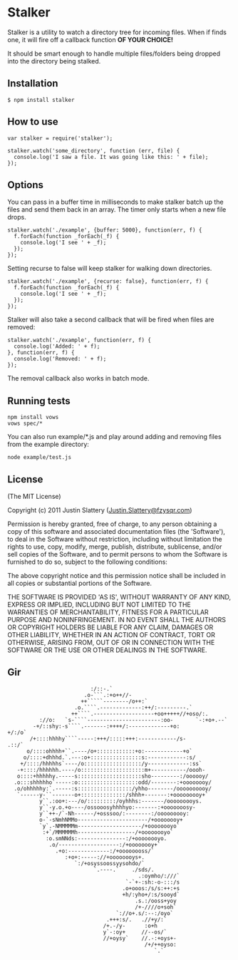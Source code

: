 # Stalker

Stalker is a utility to watch a directory tree for incoming files. When if finds
one, it will fire off a callback function __OF YOUR CHOICE!__

It should be smart enough to handle multiple files/folders being dropped into the 
directory being stalked. 

## Installation

    $ npm install stalker

## How to use

    var stalker = require('stalker');

    stalker.watch('some_directory', function (err, file) {
      console.log('I saw a file. It was going like this: ' + file);
    });

## Options

You can pass in a buffer time in milliseconds to make stalker batch up 
the files and send them back in an array. The timer only starts when a new file
drops.

    stalker.watch('./example', {buffer: 5000}, function(err, f) { 
      f.forEach(function _forEach(_f) {
        console.log('I see ' + _f); 
      });
    });

Setting recurse to false will keep stalker for walking down directories.

    stalker.watch('./example', {recurse: false}, function(err, f) { 
      f.forEach(function _forEach(_f) {
        console.log('I see ' + _f); 
      });
    });

Stalker will also take a second callback that will be fired when files are removed:

    stalker.watch('./example', function(err, f) { 
      console.log('Added: ' + f); 
    }, function(err, f) {
      console.log('Removed: ' + f); 
    });

The removal callback also works in batch mode.

## Running tests
  
    npm install vows
    vows spec/*

You can also run example/*.js and play around adding and removing files from the
example directory:

    node example/test.js

## License 

(The MIT License)

Copyright (c) 2011 Justin Slattery (Justin.Slattery@fzysqr.com)

Permission is hereby granted, free of charge, to any person obtaining
a copy of this software and associated documentation files (the
'Software'), to deal in the Software without restriction, including
without limitation the rights to use, copy, modify, merge, publish,
distribute, sublicense, and/or sell copies of the Software, and to
permit persons to whom the Software is furnished to do so, subject to
the following conditions:

The above copyright notice and this permission notice shall be
included in all copies or substantial portions of the Software.

THE SOFTWARE IS PROVIDED 'AS IS', WITHOUT WARRANTY OF ANY KIND,
EXPRESS OR IMPLIED, INCLUDING BUT NOT LIMITED TO THE WARRANTIES OF
MERCHANTABILITY, FITNESS FOR A PARTICULAR PURPOSE AND NONINFRINGEMENT.
IN NO EVENT SHALL THE AUTHORS OR COPYRIGHT HOLDERS BE LIABLE FOR ANY
CLAIM, DAMAGES OR OTHER LIABILITY, WHETHER IN AN ACTION OF CONTRACT,
TORT OR OTHERWISE, ARISING FROM, OUT OF OR IN CONNECTION WITH THE
SOFTWARE OR THE USE OR OTHER DEALINGS IN THE SOFTWARE.

## Gir
                              :/::-.`                                        
                            .o-```.:+o++//-                                  
                           ++`````--------/o++:`                             
                         .o.````.-------------:++/:---------.`               
                        ++````.-------------------+oo+++++//+oso/:.          
              ://o:   `s-````-----------------------:oo-       `-:+o+.--`    
            -+/::shy:-s````.-------:++++/:-------------+o:           +/:/o`  
           /+::::hhhhy````-----:+++/:::::+++:------------/s-          .::/`  
          o/::::ohhhh+``.----/o+::::::::::::+o:------------+o`               
         o/::::+dhhhd.`.---:o+::::::::::::::::s:------------:s/              
        +/::::/hhhhhs`----/o::::::::::::::::::/y-------------:ss`            
       -+::::/hhhhhh.----/o::::::::::::::::::::m+-----------/oooh-           
       o::::+hhhhhy.-----s::::::::::::::::::::sho---------:/oooooy/          
      .o:::shhhhho`-----:o:::::::::::::::::::odd/--------:+oooooooy/         
      .o/ohhhhhy:`.-----:s:::::::::::::::::/yhho--------/oooooooooy/         
       `------y-``-------o+::::::::::::::/shhh+-------:+ooooooooy+`          
              y``.:oo+:---/o/:::::::::/oyhhhs:-------/ooooooooys.            
              y``-y.o.+o----/ossooosyhhhhyo:-------:+ooooooosy-              
              y``++-/`-Nh------/+osssoo/:--------:/ooooooooy:                
              o-`-sNmhNMMo----------------------/+oooooooy+                  
              `y`.-NMMMMMm--------------------/+oooooooyo`                   
               :+`/MMMMMMh------------------/+oooooooyo`                     
                :o.smNNds:---------------:/+oooooooyo.                       
                 .o/-------------------:/+oooooooy+`                         
                   .+o:-------------:/+oooooooss/`                           
                      :+o+:-----://+oooooooys+.                              
                         `:/+osyssoossyysohdo/`                              
                               `.----.`    ./sds/.                           
                                             .:oymho/:///`                   
                                         `-`+-:sh:-o-:::/s                   
                                        .o+ooos:/s/s:++:+s                   
                                        +h/:yho+/:s/sooyd`                   
                                            .s.:/ooss+yoy                    
                                            /+-////o+soh`                    
                                      `://o+.s/:--:/oyo`                     
                                   .+++:s/.   .//+y/:`                       
                                  /+.-/y-      :o+h                          
                                  y`-:oy+     //--os/`                       
                                  //+oysy`    //.-:+oys+-                    
                                               /+/++oyso:                    
                                                  `.`                        
                                                            

